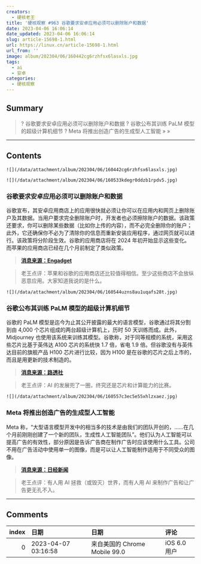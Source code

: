 ```yaml
---
creators:
  - 硬核老王
title: '硬核观察 #963 谷歌要求安卓应用必须可以删除账户和数据'
date: 2023-04-06 16:06:14
date_updated: 2023-04-06 16:06:14
slug: article-15698-1.html
url: https://linux.cn/article-15698-1.html
url_from: ''
image: album/202304/06/160442cg6rzhfsx6lasxls.jpg
tags:
  - ai
  - 安卓
categories:
  - 硬核观察
---
```


## Summary

> ? 谷歌要求安卓应用必须可以删除账户和数据
> ? 谷歌公布其训练 PaLM 模型的超级计算机细节
> ? Meta 将推出创造广告的生成型人工智能
> » 
> »

***

<!-- more -->

## Contents

`![](/data/attachment/album/202304/06/160442cg6rzhfsx6lasxls.jpg)`

`![](/data/attachment/album/202304/06/160533kdegr0ddzb1rpdv5.jpg)`

### 谷歌要求安卓应用必须可以删除账户和数据

谷歌宣布，其安卓应用商店上的应用很快就必须让你可以在应用内和网页上删除账户及其数据。当用户要求完全删除账户时，开发者也必须擦除账户的数据。该政策还要求，你可以删除某些数据（比如你上传的内容），而不必完全删除你的账户；此外，它还确保你不必为了清除你的信息而重新安装应用程序，通过网页就可以进行。该政策将分阶段生效。谷歌的应用商店将在 2024 年初开始显示这些变化。而苹果的应用商店已经在几个月前制定了类似政策。

> 
> **[消息来源：Engadget](https://www.engadget.com/google-will-require-that-android-apps-let-you-delete-your-account-and-data-170618841.html)**
> 
> 
> 

> 
> 老王点评：苹果和谷歌的应用商店还比较值得相信。至少这些商店不会放纵恶意应用。大家知道我说的是什么。
> 
> 
> 

`![](/data/attachment/album/202304/06/160544uzns8au1uqafs28t.jpg)`

### 谷歌公布其训练 PaLM 模型的超级计算机细节

谷歌的 PaLM 模型是迄今为止其公开披露的最大的语言模型，谷歌通过将其分割到由 4,000 个芯片组成的两台超级计算机上，历时 50 天训练而成。此外，Midjourney 也使用该系统来训练其模型。谷歌称，对于同等规模的系统，采用这些芯片比基于英伟达 A100 芯片的系统快 1.7 倍，省电 1.9 倍。但谷歌没有与英伟达目前的旗舰产品 H100 芯片进行比较，因为 H100 是在谷歌的芯片之后上市的，而且是用更新的技术制造的。

> 
> **[消息来源：路透社](https://www.reuters.com/technology/google-says-its-ai-supercomputer-is-faster-greener-than-nvidia-2023-04-05/)**
> 
> 
> 

> 
> 老王点评：AI 的发展兜了一圈，终究还是芯片和计算能力的比赛。
> 
> 
> 

`![](/data/attachment/album/202304/06/160557c3ec5e55xhlzxaez.jpg)`

### Meta 将推出创造广告的生成型人工智能

Meta 称，“大型语言模型开发中的相当多的技术是由我们的团队开创的，……在几个月前刚刚创建了一个新的团队，生成性人工智能团队”。他们认为人工智能可以提高广告的有效性，部分原因是告诉广告商在制作广告时应该使用什么工具。公司不用在广告活动中使用单一的图像，而是可以让人工智能制作适用于不同受众的图像。

> 
> **[消息来源：日经新闻](https://asia.nikkei.com/Business/Technology/Meta-to-debut-ad-creating-generative-AI-this-year-CTO-says)**
> 
> 
> 

> 
> 老王点评：有人用 AI 拯救（或毁灭）世界，而有人用 AI 来制作广告和让广告更无孔不入。
> 
> 
>

***

## Comments

|   index | 日期                | 日期                                       | 评论                                                                                                                                                                                                                                                                                                                                                                                                                                                                                                             |
|--------:|:--------------------|:-------------------------------------------|:-----------------------------------------------------------------------------------------------------------------------------------------------------------------------------------------------------------------------------------------------------------------------------------------------------------------------------------------------------------------------------------------------------------------------------------------------------------------------------------------------------------------|
|       0 | 2023-04-07 03:16:58 | 来自美国的 Chrome Mobile 99.0|iOS 6.0 用户 | 这么喜欢谜语人？拼多多被下架不能说？一搜全是复读机垃圾信息。知乎甚至有回答莫名其妙贴个404的链接，结果谷歌一下发现是彭博的文章Pinduoduo App Malware Detailed by Cybersecurity Researchers，呵呵彭博什么水平不用多说了吧，原文摘录一小段：“Those conclusions agreed in large part with those of researchers that had posted their discoveries online in past weeks, though Bloomberg News hasn’t verified the authenticity of the earlier reports.” 后面更离谱，有个链接点进去直接微信朋友圈，内容是应用获取系统权 |
